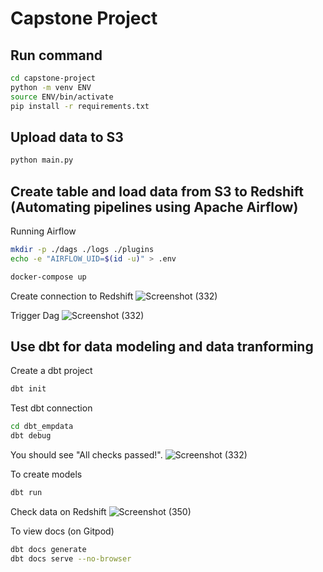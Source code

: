 # Capstone Project

## Run command
```sh
cd capstone-project
python -m venv ENV
source ENV/bin/activate
pip install -r requirements.txt
```
## Upload data to S3
```sh
python main.py
```
## Create table and load data from S3 to Redshift (Automating pipelines using Apache Airflow)
Running Airflow

```sh
mkdir -p ./dags ./logs ./plugins
echo -e "AIRFLOW_UID=$(id -u)" > .env
```

```sh
docker-compose up
```
Create connection to Redshift
![Screenshot (332)](https://user-images.githubusercontent.com/111683692/208593165-87b578c9-fbb8-4e35-9be4-44ca09037c66.png)

Trigger Dag
![Screenshot (332)](https://user-images.githubusercontent.com/111683692/208593310-cd59a740-6e2d-41dc-b293-f6dbcd4d3a01.png)


## Use dbt for data modeling and data tranforming
Create a dbt project

```sh
dbt init
```

Test dbt connection

```sh
cd dbt_empdata
dbt debug
```

You should see "All checks passed!".
![Screenshot (332)](https://user-images.githubusercontent.com/111683692/208593441-bcf6d9ab-8c0e-48ba-9372-9e544b0add9d.png)


To create models

```sh
dbt run
```

Check data on Redshift
![Screenshot (350)](https://user-images.githubusercontent.com/111683692/208593524-b0f20509-af77-42bc-8d22-5a0aa2ecc672.png)


To view docs (on Gitpod)

```sh
dbt docs generate
dbt docs serve --no-browser
```
